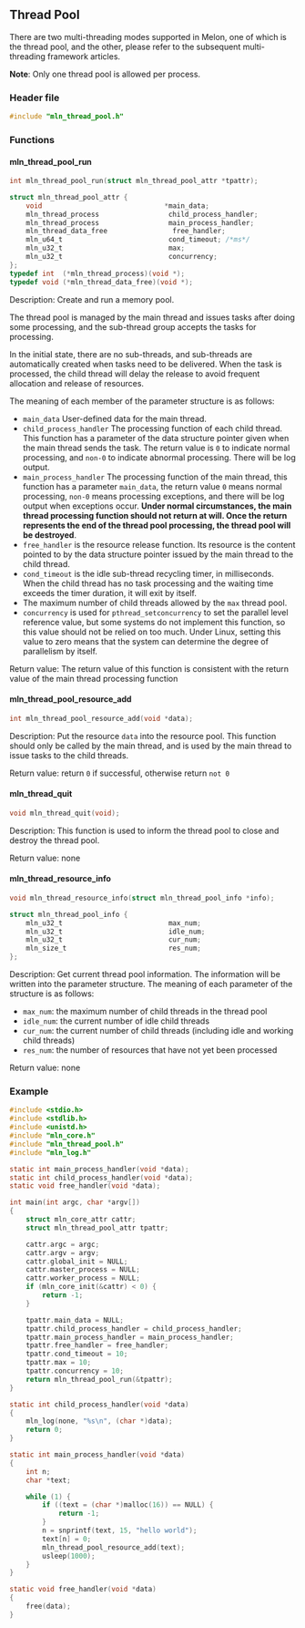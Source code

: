 ## Thread Pool

There are two multi-threading modes supported in Melon, one of which is the thread pool, and the other, please refer to the subsequent multi-threading framework articles.

**Note**: Only one thread pool is allowed per process.



### Header file

```c
#include "mln_thread_pool.h"
```



### Functions



#### mln_thread_pool_run

```c
int mln_thread_pool_run(struct mln_thread_pool_attr *tpattr);

struct mln_thread_pool_attr {
    void                              *main_data;
    mln_thread_process                 child_process_handler;
    mln_thread_process                 main_process_handler;
    mln_thread_data_free                free_handler;
    mln_u64_t                          cond_timeout; /*ms*/
    mln_u32_t                          max;
    mln_u32_t                          concurrency;
};
typedef int  (*mln_thread_process)(void *);
typedef void (*mln_thread_data_free)(void *);
```

Description: Create and run a memory pool.

The thread pool is managed by the main thread and issues tasks after doing some processing, and the sub-thread group accepts the tasks for processing.

In the initial state, there are no sub-threads, and sub-threads are automatically created when tasks need to be delivered. When the task is processed, the child thread will delay the release to avoid frequent allocation and release of resources.

The meaning of each member of the parameter structure is as follows:

- `main_data` User-defined data for the main thread.
- `child_process_handler` The processing function of each child thread. This function has a parameter of the data structure pointer given when the main thread sends the task. The return value is `0` to indicate normal processing, and `non-0` to indicate abnormal processing. There will be log output.
- `main_process_handler` The processing function of the main thread, this function has a parameter `main_data`, the return value `0` means normal processing, `non-0` means processing exceptions, and there will be log output when exceptions occur. **Under normal circumstances, the main thread processing function should not return at will. Once the return represents the end of the thread pool processing, the thread pool will be destroyed**.
- `free_handler` is the resource release function. Its resource is the content pointed to by the data structure pointer issued by the main thread to the child thread.
- `cond_timeout` is the idle sub-thread recycling timer, in milliseconds. When the child thread has no task processing and the waiting time exceeds the timer duration, it will exit by itself.
- The maximum number of child threads allowed by the `max` thread pool.
- `concurrency` is used for `pthread_setconcurrency` to set the parallel level reference value, but some systems do not implement this function, so this value should not be relied on too much. Under Linux, setting this value to zero means that the system can determine the degree of parallelism by itself.

Return value: The return value of this function is consistent with the return value of the main thread processing function



#### mln_thread_pool_resource_add

```c
int mln_thread_pool_resource_add(void *data);
```

Description: Put the resource `data` into the resource pool. This function should only be called by the main thread, and is used by the main thread to issue tasks to the child threads.

Return value: return `0` if successful, otherwise return `not 0`



#### mln_thread_quit

```c
void mln_thread_quit(void);
```

Description: This function is used to inform the thread pool to close and destroy the thread pool.

Return value: none



#### mln_thread_resource_info

```c
void mln_thread_resource_info(struct mln_thread_pool_info *info);

struct mln_thread_pool_info {
    mln_u32_t                          max_num;
    mln_u32_t                          idle_num;
    mln_u32_t                          cur_num;
    mln_size_t                         res_num;
};
```

Description: Get current thread pool information. The information will be written into the parameter structure. The meaning of each parameter of the structure is as follows:

- `max_num`: the maximum number of child threads in the thread pool
- `idle_num`: the current number of idle child threads
- `cur_num`: the current number of child threads (including idle and working child threads)
- `res_num`: the number of resources that have not yet been processed

Return value: none



### Example

```c
#include <stdio.h>
#include <stdlib.h>
#include <unistd.h>
#include "mln_core.h"
#include "mln_thread_pool.h"
#include "mln_log.h"

static int main_process_handler(void *data);
static int child_process_handler(void *data);
static void free_handler(void *data);

int main(int argc, char *argv[])
{
    struct mln_core_attr cattr;
    struct mln_thread_pool_attr tpattr;

    cattr.argc = argc;
    cattr.argv = argv;
    cattr.global_init = NULL;
    cattr.master_process = NULL;
    cattr.worker_process = NULL;
    if (mln_core_init(&cattr) < 0) {
        return -1;
    }

    tpattr.main_data = NULL;
    tpattr.child_process_handler = child_process_handler;
    tpattr.main_process_handler = main_process_handler;
    tpattr.free_handler = free_handler;
    tpattr.cond_timeout = 10;
    tpattr.max = 10;
    tpattr.concurrency = 10;
    return mln_thread_pool_run(&tpattr);
}

static int child_process_handler(void *data)
{
    mln_log(none, "%s\n", (char *)data);
    return 0;
}

static int main_process_handler(void *data)
{
    int n;
    char *text;

    while (1) {
        if ((text = (char *)malloc(16)) == NULL) {
            return -1;
        }
        n = snprintf(text, 15, "hello world");
        text[n] = 0;
        mln_thread_pool_resource_add(text);
        usleep(1000);
    }
}

static void free_handler(void *data)
{
    free(data);
}
```

